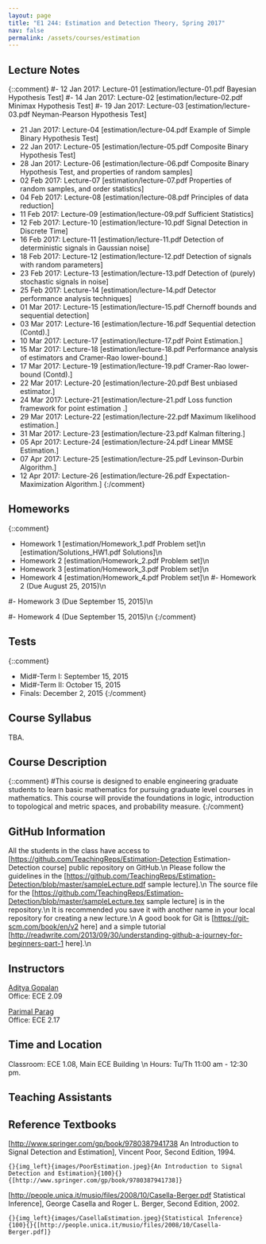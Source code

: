 ```yaml
---
layout: page
title: "E1 244: Estimation and Detection Theory, Spring 2017"
nav: false
permalink: /assets/courses/estimation
---
```


## Lecture Notes
{::comment}
#- 12 Jan 2017: Lecture-01 [estimation/lecture-01.pdf Bayesian Hypothesis Test]
#- 14 Jan 2017: Lecture-02 [estimation/lecture-02.pdf Minimax Hypothesis Test]
#- 19 Jan 2017: Lecture-03 [estimation/lecture-03.pdf Neyman-Pearson Hypothesis Test]
- 21 Jan 2017: Lecture-04 [estimation/lecture-04.pdf Example of Simple Binary Hypothesis Test]
- 22 Jan 2017: Lecture-05 [estimation/lecture-05.pdf Composite Binary Hypothesis Test]
- 28 Jan 2017: Lecture-06 [estimation/lecture-06.pdf Composite Binary Hypothesis Test, and properties of random samples]
- 02 Feb 2017: Lecture-07 [estimation/lecture-07.pdf Properties of random samples, and order statistics]
- 04 Feb 2017: Lecture-08 [estimation/lecture-08.pdf Principles of data reduction]
- 11 Feb 2017: Lecture-09 [estimation/lecture-09.pdf Sufficient Statistics]
- 12 Feb 2017: Lecture-10 [estimation/lecture-10.pdf Signal Detection in Discrete Time]
- 16 Feb 2017: Lecture-11 [estimation/lecture-11.pdf Detection of deterministic signals in Gaussian noise]
- 18 Feb 2017: Lecture-12 [estimation/lecture-12.pdf Detection of signals with random parameters]
- 23 Feb 2017: Lecture-13 [estimation/lecture-13.pdf Detection of (purely) stochastic signals in noise]
- 25 Feb 2017: Lecture-14 [estimation/lecture-14.pdf Detector performance analysis techniques]
- 01 Mar 2017: Lecture-15 [estimation/lecture-15.pdf Chernoff bounds and sequential detection]
- 03 Mar 2017: Lecture-16 [estimation/lecture-16.pdf Sequential detection (Contd).]
- 10 Mar 2017: Lecture-17 [estimation/lecture-17.pdf Point Estimation.]
- 15 Mar 2017: Lecture-18 [estimation/lecture-18.pdf Performance analysis of estimators and Cramer-Rao lower-bound.]
- 17 Mar 2017: Lecture-19 [estimation/lecture-19.pdf Cramer-Rao lower-bound (Contd).]
- 22 Mar 2017: Lecture-20 [estimation/lecture-20.pdf Best unbiased estimator.]
- 24 Mar 2017: Lecture-21 [estimation/lecture-21.pdf Loss function framework for point estimation	.]
- 29 Mar 2017: Lecture-22 [estimation/lecture-22.pdf Maximum likelihood estimation.]
- 31 Mar 2017: Lecture-23 [estimation/lecture-23.pdf Kalman filtering.]
- 05 Apr 2017: Lecture-24 [estimation/lecture-24.pdf Linear MMSE Estimation.]
- 07 Apr 2017: Lecture-25 [estimation/lecture-25.pdf Levinson-Durbin Algorithm.]
- 12 Apr 2017: Lecture-26 [estimation/lecture-26.pdf Expectation-Maximization Algorithm.]
{:/comment}

## Homeworks
{::comment}
- Homework 1 [estimation/Homework_1.pdf Problem set]\n 
       [estimation/Solutions_HW1.pdf Solutions]\n
- Homework 2 [estimation/Homework_2.pdf Problem set]\n 
- Homework 3 [estimation/Homework_3.pdf Problem set]\n 
- Homework 4 [estimation/Homework_4.pdf Problem set]\n 
#- Homework 2 (Due August 25, 2015)\n

#- Homework 3 (Due September 15, 2015)\n

#- Homework 4 (Due September 15, 2015)\n
{:/comment}

## Tests
{::comment}
- Mid#-Term I: September 15, 2015
- Mid#-Term II: October 15, 2015
- Finals: December 2, 2015
{:/comment}

## Course Syllabus
TBA.

## Course Description
{::comment}
#This course is designed to enable engineering graduate students to learn basic mathematics for pursuing graduate level courses in mathematics. This course will provide the foundations in logic, introduction to topological and metric spaces, and probability measure.
{:/comment}

## GitHub Information
All the students in the class have access to [https://github.com/TeachingReps/Estimation-Detection Estimation-Detection course] public repository on GitHub.\n 
Please follow the guidelines in the [https://github.com/TeachingReps/Estimation-Detection/blob/master/sampleLecture.pdf sample lecture].\n
The source file for the [https://github.com/TeachingReps/Estimation-Detection/blob/master/sampleLecture.tex sample lecture] is in the repository.\n
It is recommended you save it with another name in your local repository for creating a new lecture.\n
A good book for Git is [https://git-scm.com/book/en/v2 here] and a simple tutorial [http://readwrite.com/2013/09/30/understanding-github-a-journey-for-beginners-part-1 here].\n

## Instructors
[Aditya Gopalan](http://ece.iisc.ernet.in/~aditya/) <br>
Office: ECE 2.09 

[Parimal Parag](https://ece.iisc.ac.in/~parimal)<br>
Office: ECE 2.17 

## Time and Location
Classroom: ECE 1.08, Main ECE Building \n
Hours: Tu/Th 11:00 am - 12:30 pm.

## Teaching Assistants

## Reference Textbooks
[http://www.springer.com/gp/book/9780387941738 An Introduction to Signal Detection and Estimation], Vincent Poor, Second Edition, 1994.
~~~
{}{img_left}{images/PoorEstimation.jpeg}{An Introduction to Signal Detection and Estimation}{100}{}{[http://www.springer.com/gp/book/9780387941738]}
~~~

[http://people.unica.it/musio/files/2008/10/Casella-Berger.pdf Statistical Inference], George Casella and Roger L. Berger, Second Edition, 2002.
~~~
{}{img_left}{images/CasellaEstimation.jpeg}{Statistical Inference}{100}{}{[http://people.unica.it/musio/files/2008/10/Casella-Berger.pdf]}
~~~

